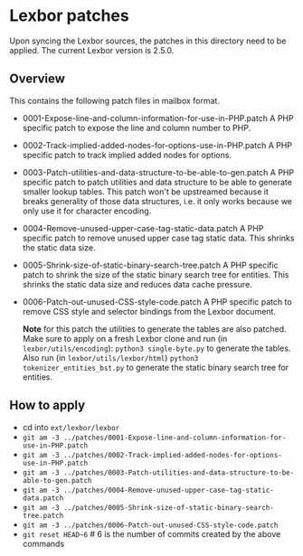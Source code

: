 # Lexbor patches

Upon syncing the Lexbor sources, the patches in this directory need to be applied.
The current Lexbor version is 2.5.0.

## Overview

This contains the following patch files in mailbox format.

* 0001-Expose-line-and-column-information-for-use-in-PHP.patch
  A PHP specific patch to expose the line and column number to PHP.
* 0002-Track-implied-added-nodes-for-options-use-in-PHP.patch
  A PHP specific patch to track implied added nodes for options.
* 0003-Patch-utilities-and-data-structure-to-be-able-to-gen.patch
  A PHP specific patch to patch utilities and data structure to be able to generate smaller lookup tables.
  This patch won't be upstreamed because it breaks generality of those data structures, i.e. it only works
  because we only use it for character encoding.
* 0004-Remove-unused-upper-case-tag-static-data.patch
  A PHP specific patch to remove unused upper case tag static data. This shrinks the static data size.
* 0005-Shrink-size-of-static-binary-search-tree.patch
  A PHP specific patch to shrink the size of the static binary search tree for entities.
  This shrinks the static data size and reduces data cache pressure.
* 0006-Patch-out-unused-CSS-style-code.patch
  A PHP specific patch to remove CSS style and selector bindings from the Lexbor document.

  **Note** for this patch the utilities to generate the tables are also patched.
  Make sure to apply on a fresh Lexbor clone and run (in `lexbor/utils/encoding`): `python3 single-byte.py` to generate the tables.
  Also run (in `lexbor/utils/lexbor/html`) `python3 tokenizer_entities_bst.py` to generate the static binary search tree for entities.

## How to apply

* cd into `ext/lexbor/lexbor`
* `git am -3 ../patches/0001-Expose-line-and-column-information-for-use-in-PHP.patch`
* `git am -3 ../patches/0002-Track-implied-added-nodes-for-options-use-in-PHP.patch`
* `git am -3 ../patches/0003-Patch-utilities-and-data-structure-to-be-able-to-gen.patch`
* `git am -3 ../patches/0004-Remove-unused-upper-case-tag-static-data.patch`
* `git am -3 ../patches/0005-Shrink-size-of-static-binary-search-tree.patch`
* `git am -3 ../patches/0006-Patch-out-unused-CSS-style-code.patch`
* `git reset HEAD~6` # 6 is the number of commits created by the above commands
